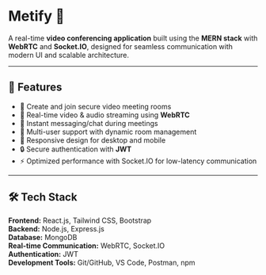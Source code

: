 # Metify 🎥  
A real-time **video conferencing application** built using the **MERN stack** with **WebRTC** and **Socket.IO**, designed for seamless communication with modern UI and scalable architecture.  

---

## 🚀 Features  
- 🔗 Create and join secure video meeting rooms  
- 🎥 Real-time video & audio streaming using **WebRTC**  
- 💬 Instant messaging/chat during meetings  
- 👥 Multi-user support with dynamic room management  
- 📱 Responsive design for desktop and mobile  
- 🔒 Secure authentication with **JWT**  
- ⚡ Optimized performance with Socket.IO for low-latency communication  

---

## 🛠️ Tech Stack  

**Frontend:** React.js, Tailwind CSS, Bootstrap  
**Backend:** Node.js, Express.js  
**Database:** MongoDB  
**Real-time Communication:** WebRTC, Socket.IO  
**Authentication:** JWT  
**Development Tools:** Git/GitHub, VS Code, Postman, npm  
